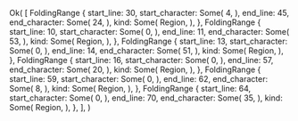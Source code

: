Ok(
    [
        FoldingRange {
            start_line: 30,
            start_character: Some(
                4,
            ),
            end_line: 45,
            end_character: Some(
                24,
            ),
            kind: Some(
                Region,
            ),
        },
        FoldingRange {
            start_line: 10,
            start_character: Some(
                0,
            ),
            end_line: 11,
            end_character: Some(
                53,
            ),
            kind: Some(
                Region,
            ),
        },
        FoldingRange {
            start_line: 13,
            start_character: Some(
                0,
            ),
            end_line: 14,
            end_character: Some(
                51,
            ),
            kind: Some(
                Region,
            ),
        },
        FoldingRange {
            start_line: 16,
            start_character: Some(
                0,
            ),
            end_line: 57,
            end_character: Some(
                20,
            ),
            kind: Some(
                Region,
            ),
        },
        FoldingRange {
            start_line: 59,
            start_character: Some(
                0,
            ),
            end_line: 62,
            end_character: Some(
                8,
            ),
            kind: Some(
                Region,
            ),
        },
        FoldingRange {
            start_line: 64,
            start_character: Some(
                0,
            ),
            end_line: 70,
            end_character: Some(
                35,
            ),
            kind: Some(
                Region,
            ),
        },
    ],
)